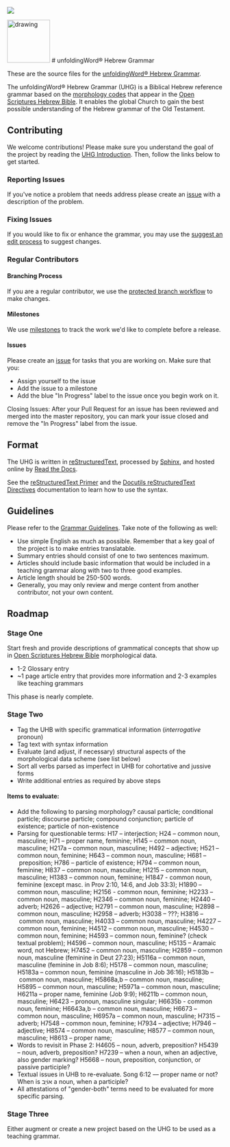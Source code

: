 <a href="https://uhg.readthedocs.io/"><img src="https://readthedocs.org/projects/uhg/badge/?version=latest"></a>

<img src="https://cdn.door43.org/assets/uw-icons/logo-uhg-256.png" alt="drawing" width="100"/>
# unfoldingWord® Hebrew Grammar

These are the source files for the [unfoldingWord® Hebrew Grammar](https://uhg.readthedocs.io/).

The unfoldingWord® Hebrew Grammar (UHG) is a Biblical Hebrew reference grammar based on the [morphology codes](http://openscriptures.github.io/morphhb/parsing/HebrewMorphologyCodes.html) that appear in the [Open Scriptures Hebrew Bible](https://github.com/openscriptures/morphhb). It enables the global Church to gain the best possible understanding of the Hebrew grammar of the Old Testament.

## Contributing

We welcome contributions! Please make sure you understand the goal of the project by reading the [UHG Introduction](https://uhg.readthedocs.io/en/latest/front.html). Then, follow the links below to get started.

### Reporting Issues

If you've notice a problem that needs address please create an [issue](https://git.door43.org/Door43/en_uhg/issues) with a description of the problem.

### Fixing Issues

If you would like to fix or enhance the grammar, you may use the [suggest an edit process](http://help.door43.org/en/knowledgebase/15-door43-content-service/docs/39-suggest-an-edit-on-dcs) to suggest changes.

### Regular Contributors

#### Branching Process

If you are a regular contributor, we use the [protected branch workflow](http://help.door43.org/en/knowledgebase/15-door43-content-service/docs/46-protected-branch-workflow) to make changes.

#### Milestones

We use [milestones](https://git.door43.org/Door43/en_uhg/milestones) to track the work we'd like to complete before a release.

#### Issues

Please create an [issue](https://git.door43.org/Door43/en_uhg/issues) for tasks that you are working on. Make sure that you:

* Assign yourself to the issue
* Add the issue to a milestone
* Add the blue "In Progress" label to the issue once you begin work on it.

Closing Issues: After your Pull Request for an issue has been reviewed and merged into the master repository, you can mark your issue closed and remove the "In Progress" label from the issue.

## Format

The UHG is written in [reStructuredText](http://www.sphinx-doc.org/en/master/rest.html), processed by [Sphinx](http://www.sphinx-doc.org/en/master/index.html), and hosted online by [Read the Docs](https://readthedocs.org/).

See the [reStructuredText Primer](http://www.sphinx-doc.org/en/master/rest.html) and the [Docutils reStructuredText Directives](http://docutils.sourceforge.net/docs/ref/rst/directives.html) documentation to learn how to use the syntax.

## Guidelines

Please refer to the [Grammar Guidelines](http://ug-info.readthedocs.io/en/latest/). Take note of the following as well:

* Use simple English as much as possible. Remember that a key goal of the project is to make entries translatable.
* Summary entries should consist of one to two sentences maximum.
* Articles should include basic information that would be included in a teaching grammar along with two to three good examples.
* Article length should be 250-500 words.
* Generally, you may only review and merge content from another contributor, not your own content.

## Roadmap

### Stage One

Start fresh and provide descriptions of grammatical concepts that show up in [Open Scriptures Hebrew Bible](https://github.com/openscriptures/morphhb) morphological data.

* 1-2 Glossary entry
* ~1 page article entry that provides more information and 2-3 examples like teaching grammars

This phase is nearly complete.

### Stage Two

* Tag the UHB with specific grammatical information (*interrogative* pronoun)
* Tag text with syntax information
* Evaluate (and adjust, if necessary) structural aspects of the morphological data scheme (see list below)
* Sort all verbs parsed as imperfect in UHB for cohortative and jussive forms
* Write additional entries as required by above steps

#### Items to evaluate:

* Add the following to parsing morphology?  causal particle; conditional particle; discourse particle; compound conjunction; particle of existence; particle of non-existence
* Parsing for questionable terms: 
H17 – interjection; 
H24 – common noun, masculine;
H71 – proper name, feminine; 
H145 – common noun, masculine;
H217a – common noun, masculine;
H492 – adjective;
H521 – common noun, feminine; 
H643 – common noun, masculine;
H681 – preposition;
H786 – particle of existence;
H794 – common noun, feminine;
H837 – common noun, masculine;
H1215 – common noun, masculine; 
H1383 – common noun, feminine; 
H1847 - common noun, feminine (except masc. in Prov 2:10, 14:6, and Job 33:3);
H1890 – common noun, masculine; 
H2156 - common noun, feminine;
H2233 – common noun, masculine; 
H2346 – common noun, feminine;
H2440 – adverb; 
H2626 – adjective;
H2791 – common noun, masculine;
H2898 – common noun, masculine;
H2958 – adverb;
H3038 – ???;
H3816 – common noun, masculine;
H4033 – common noun, masculine; 
H4227 – common noun, feminine; 
H4512 – common noun, masculine;
H4530 – common noun, feminine; 
H4593 – common noun, feminine? (check textual problem);
H4596 – common noun, masculine; 
H5135 – Aramaic word, not Hebrew; 
H7452 – common noun, masculine; 
H2859 – common noun, masculine (feminine in Deut 27:23); 
H5116a – common noun, masculine (feminine in Job 8:6);
H5178 – common noun, masculine; 
H5183a – common noun, feminine (masculine in Job 36:16); 
H5183b – common noun, masculine;
H5868a,b – common noun, masculine;
H5895 – common noun, masculine;
H5971a – common noun, masculine;
H6211a – proper name, feminine (Job 9:9); 
H6211b – common noun, masculine; 
H6423 – pronoun, masculine singular;
H6635b - common noun, feminine;
H6643a,b – common noun, masculine;
H6673 – common noun, masculine;
H6957a – common noun, masculine;
H7315 – adverb;
H7548 – common noun, feminine;
H7934 – adjective; 
H7946 – adjective; 
H8574 – common noun, masculine; 
H8577 – common noun, masculine; 
H8613 – proper name; 
* Words to revisit in Phase 2:  H4605 – noun, adverb, preposition?  H5439 – noun, adverb, preposition?  H7239 – when a noun, when an adjective, also gender marking? H5668 – noun, preposition, conjunction, or passive participle?  
* Textual issues in UHB to re-evaluate.  Song 6:12 –– proper name or not?  When is אוֹיֵב a noun, when a participle?
* All attestations of "gender-both" terms need to be evaluated for more specific parsing.  

### Stage Three

Either augment or create a new project based on the UHG to be used as a teaching grammar.
